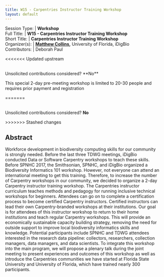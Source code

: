```yaml
---
title: W15 - Carpentries Instructor Training Workshop
layout: default
---
```



Session Type: | **Workshop**  
Full Title:   | **W15 - Carpentries Instructor Training Workshop**  
Short Title:  | **Carpentries Instructor Training Workshop**  
Organizer(s): | **[Matthew Collins](mailto:mcollins@acis.ufl.edu),** University of Florida, iDigBio  
Contributors: | Deborah Paul  


<<<<<<< Updated upstream
<p><br />Unsolicited contributions considered?  **No**</p> 
<p>This special 2-day pre-meeting workshop is limited to 20-30 people and requires prior payment and registration</p>
=======
<p><br />Unsolicited contributions considered?  <strong>No</strong></p>  
>>>>>>> Stashed changes

<!--
**How many 80-minute sessions are you requesting?** N/A two days prior to main meetings
Technical Requirements: | Venue for 2 days prior to main meetings, see abstract.
-->

## Abstract  

Workforce development in biodiversity computing skills for our community is strongly needed. Before the last three TDWG meetings, iDigBio conducted Data or Software Carpentry workshops to teach these skills. Before SPNHC 2017, the Smithsonian, SPNHC, and iDigBio organized a Biodiversity Informatics 101 workshop. However, not everyone can attend an international meeting to get this training. Therefore, to increase the number of Carpentry workshops in our community, we decided to organize a 2-day Carpentry instructor training workshop. The Carpentries instructor curriculum teaches methods and pedagogy for running inclusive technical workshops for beginners. Attendees can go on to complete a certification process to become certified Carpentry instructors. Certified instructors can lead their own Carpentry-branded workshops at their institutions. Our goal is for attendees of this instructor workshop to return to their home institutions and teach regular Carpentry workshops. This will provide an economically sustainable capacity building strategy, removing the need for outside support to improve local biodiversity informatics skills and knowledge. Potential participants include SPNHC and TDWG attendees interested in the research data pipeline: collectors, researchers, collection managers, data managers, and data scientists. To integrate this workshop into the main program, we will propose a plenary talk during the joint meeting to present experiences and outcomes of this workshop as well as introduce the Carpentries communities we have started at Florida State University and University of Florida, which have trained nearly 300 participants. 

